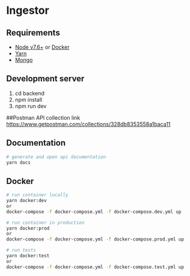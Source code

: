 # Ingestor

## Requirements
 - [Node v7.6+](https://nodejs.org/en/download/current/) or [Docker](https://www.docker.com/)
 - [Yarn](https://yarnpkg.com/en/docs/install)
 - [Mongo](https://www.mongodb.com/download-center#atlas)

## Development server
1. cd backend
2. npm install
3. npm run dev

##Postman API collection link
https://www.getpostman.com/collections/328db8353558a1baca11

## Documentation
```bash
# generate and open api documentation
yarn docs
```

## Docker
```bash
# run container locally
yarn docker:dev
or
docker-compose -f docker-compose.yml -f docker-compose.dev.yml up

# run container in production
yarn docker:prod
or
docker-compose -f docker-compose.yml -f docker-compose.prod.yml up

# run tests
yarn docker:test
or
docker-compose -f docker-compose.yml -f docker-compose.test.yml up
